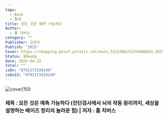 ```yaml
---
tags:
  - Book
  - 통계
title: 모든 것은 예측 가능하다
Author:
  - 톰 치버스
category: ""
Publisher: 김영사
Publish: "2025"
Cover: https://shopping-phinf.pstatic.net/main_5225496/52254966624.20250105072448.jpg
Status: ⏳Ready
date: 2025-04-22
total: ""
isbn: "9791173320149"
isbn13: "9791173320149"
---
```


![cover|150](https://shopping-phinf.pstatic.net/main_5225496/52254966624.20250105072448.jpg)
### 제목 : 모든 것은 예측 가능하다 (진단검사에서 뇌의 작동 원리까지, 세상을 설명하는 베이즈 정리의 놀라운 힘)    | 저자 : 톰 치버스


